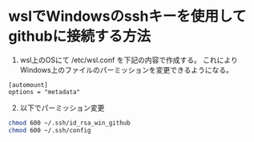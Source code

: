 # wslでWindowsのsshキーを使用してgithubに接続する方法

1.  wsl上のOSにて /etc/wsl.conf を下記の内容で作成する。
これによりWindows上のファイルのパーミッションを変更できるようになる。

```text
[automount]
options = "metadata"
```

2. 以下でパーミッション変更

```bash
chmod 600 ~/.ssh/id_rsa_win_github
chmod 600 ~/.ssh/config 
```
